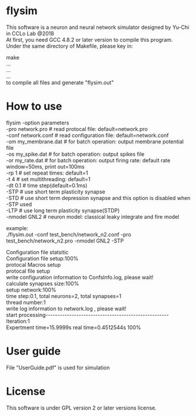 # flysim
This software is a neuron and neural network simulator designed by Yu-Chi in CCLo Lab @2018  
At first, you need GCC 4.8.2 or later version to compile this program.  
Under the same directory of Makefile, please key in:  
  
make  
...  
...  
...  
to compile all files and generate "flysim.out"  


# How to use
flysim -option parameters  
-pro network.pro     # read protocal file: default=network.pro  
-conf network.conf   # read configuration file: default=network.conf  
-om my_membrane.dat  # for batch operation: output membrane potential file  
-os my_spike.dat     # for batch operation: output spikes file  
-or my_rate.dat      # for batch operation: output firing rate: default rate window=50ms, print out=100ms  
-rp 1                # set repeat times: default=1  
-t 4                 # set multithreading: default=1  
-dt 0.1              # time step(default=0.1ms)  
-STP                 # use short term plasticity synapse  
-STD                 # use short term depression synapse and this option is disabled when -STP used  
-LTP                 # use long term plasticity synapse(STDP)  
-nmodel GNL2         # neuron model: classical leaky integrate and fire model  

  
  
example:  
./flysim.out -conf test_bench/network_n2.conf -pro test_bench/network_n2.pro -nmodel GNL2 -STP  

Configuration file statsitic  
Configuration file setup:100%        
protocal Macros setup  
protocal file setup  
write configuration information to ConfsInfo.log, please wait!  
calculate synapses size:100%        
setup network:100%        
time step:0.1, total neurons=2, total synapses=1  
thread number:1  
write log information to network.log , please wait!  
start processing----------------------------------------------------  
Iteration:1  
Expertment time=15.9999s real time=0.4512544s 100%  


# User guide
File "UserGuide.pdf" is used for simulation

# License
This software is under GPL version 2 or later versions license.
